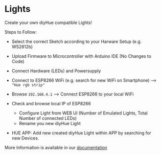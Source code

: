 # Lights

Create your own diyHue compatible Lights!

Steps to Follow:
- Select the correct Sketch according to your Harware Setup (e.g. WS2812b)
- Upload Firmware to Microcontroller with Arduino IDE (No Changes to Code)
- Connect Hardware (LEDs) and Powersupply
- Connect to ESP8266 WiFi (e.g. search for new WiFi on Smartphone) --> `"Hue rgb strip"`
- Browse `192.168.4.1` --> Connect ESP8266 to your local WiFi
- Check and browse local IP of ESP8266
    - Configure Light from WEB UI (Number of Emulated Lights, Total Number of connected LEDs)
    - Rename you new diyHue Light

- HUE APP: Add new created diyHue Light within APP by searching for new Devices.


More Information is available in our [documentation](https://diyhue.readthedocs.io/en/latest/lights/diylights.html)
<!---
## Contribuiting
The following is a set of guidelines for contributing to diyHue Lights. These are mostly guidelines, not rules. Use your best judgment, and feel free to propose changes to this document in a pull request.

### Building with travis
In order for your sketch to be built with travis, please upload only the `sketch.ino` file in a folder within the Arduino dir. Please make sure that the folder and sketch name are exactly the same, ignoring the extension. For example the sketch would be saved in `Lights/Arduino/Generic_Fun_Light/` and called `Generic_Fun_Light.ino`.

Also within you PR, please create a commit to `.travis.yml`, adding a line in the matrix section. This should be in the format `- SKETCH="YOUR_SKETCH_NAME_HERE"`. Following the above example, `.travis.yml` would look like:

```
...
 matrix:
    - SKETCH="Generic_RGBW_Light"
    - SKETCH="Generic_RGB_Light"
    - SKETCH="Generic_CCT_Light"
    - SKETCH="Generic_RGB_CCT_Light"
    - SKETCH="Generic_WS2812_Strip"
    - SKETCH="Generic_SK6812_Strip"
    - SKETCH="Generic_Fun_Strip"
...
```

Finaly, if your sketch requires any of the libraries not installed on [this](https://github.com/diyhue/Lights/blob/675d2693afdb5f38fd9e61fdcf21aa042a7817b4/install.sh#L94) line of `install.sh`, then please add a commit adding them.

--->
